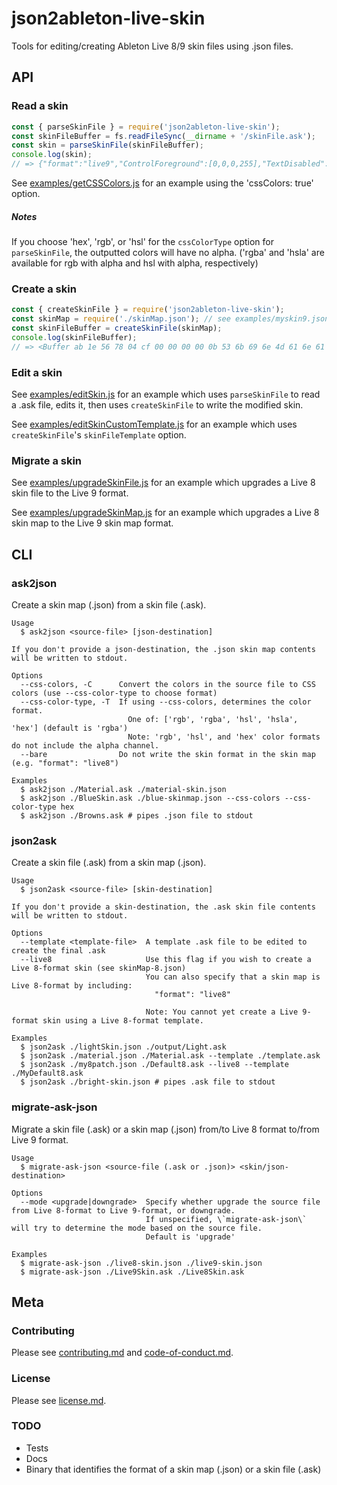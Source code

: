 # json2ableton-live-skin

Tools for editing/creating Ableton Live 8/9 skin files using .json files.

## API

### Read a skin

```js
const { parseSkinFile } = require('json2ableton-live-skin');
const skinFileBuffer = fs.readFileSync(__dirname + '/skinFile.ask');
const skin = parseSkinFile(skinFileBuffer);
console.log(skin);
// => {"format":"live9","ControlForeground":[0,0,0,255],"TextDisabled":[90,90,9..."ViewCheckControlDisabledOff":[66,66,66,255]}
```
See [examples/getCSSColors.js](examples/getCSSColors.js) for an example using the 'cssColors: true' option.

##### Notes

If you choose 'hex', 'rgb', or 'hsl' for the `cssColorType` option for `parseSkinFile`, the outputted colors will have no alpha.
('rgba' and 'hsla' are available for rgb with alpha and hsl with alpha, respectively)

### Create a skin

```js
const { createSkinFile } = require('json2ableton-live-skin');
const skinMap = require('./skinMap.json'); // see examples/myskin9.json or examples/myskin8.json
const skinFileBuffer = createSkinFile(skinMap);
console.log(skinFileBuffer);
// => <Buffer ab 1e 56 78 04 cf 00 00 00 00 0b 53 6b 69 6e 4d 61 6e 61 67 65 72 03 00 00 00 00 0b 53 6b 69 6e 4d 61 6e 61 67 65 72 74 00 00 00 11 00 00 00 43 00 6f ... >
```

### Edit a skin

See [examples/editSkin.js](examples/editSkin.js) for an example which uses `parseSkinFile` to read a .ask file, edits it, then uses `createSkinFile` to write the modified skin.

See  [examples/editSkinCustomTemplate.js](examples/editSkinCustomTemplate.js) for an example which uses `createSkinFile`'s `skinFileTemplate` option.

### Migrate a skin

See [examples/upgradeSkinFile.js](examples/upgradeSkinFile.js) for an example which upgrades a Live 8 skin file to the Live 9 format.

See [examples/upgradeSkinMap.js](examples/upgradeSkinMap.js) for an example which upgrades a Live 8 skin map to the Live 9 skin map format.

## CLI

### ask2json

Create a skin map (.json) from a skin file (.ask).
```
Usage
  $ ask2json <source-file> [json-destination]

If you don't provide a json-destination, the .json skin map contents will be written to stdout.

Options
  --css-colors, -C      Convert the colors in the source file to CSS colors (use --css-color-type to choose format)
  --css-color-type, -T  If using --css-colors, determines the color format.
                          One of: ['rgb', 'rgba', 'hsl', 'hsla', 'hex'] (default is 'rgba')
                          Note: 'rgb', 'hsl', and 'hex' color formats do not include the alpha channel.
  --bare                Do not write the skin format in the skin map (e.g. "format": "live8") 

Examples
  $ ask2json ./Material.ask ./material-skin.json
  $ ask2json ./BlueSkin.ask ./blue-skinmap.json --css-colors --css-color-type hex
  $ ask2json ./Browns.ask # pipes .json file to stdout
```

### json2ask

Create a skin file (.ask) from a skin map (.json).
```
Usage
  $ json2ask <source-file> [skin-destination]

If you don't provide a skin-destination, the .ask skin file contents will be written to stdout.

Options
  --template <template-file>  A template .ask file to be edited to create the final .ask
  --live8                     Use this flag if you wish to create a Live 8-format skin (see skinMap-8.json)
                              You can also specify that a skin map is Live 8-format by including:
                                "format": "live8"

                              Note: You cannot yet create a Live 9-format skin using a Live 8-format template.

Examples
  $ json2ask ./lightSkin.json ./output/Light.ask
  $ json2ask ./material.json ./Material.ask --template ./template.ask
  $ json2ask ./my8patch.json ./Default8.ask --live8 --template ./MyDefault8.ask
  $ json2ask ./bright-skin.json # pipes .ask file to stdout
```

### migrate-ask-json

Migrate a skin file (.ask) or a skin map (.json) from/to Live 8 format to/from Live 9 format.
```
Usage
  $ migrate-ask-json <source-file (.ask or .json)> <skin/json-destination>

Options
  --mode <upgrade|downgrade>  Specify whether upgrade the source file from Live 8-format to Live 9-format, or downgrade.
                              If unspecified, \`migrate-ask-json\` will try to determine the mode based on the source file.
                              Default is 'upgrade' 

Examples
  $ migrate-ask-json ./live8-skin.json ./live9-skin.json
  $ migrate-ask-json ./Live9Skin.ask ./Live8Skin.ask
```

## Meta

### Contributing

Please see [contributing.md](contributing.md) and [code-of-conduct.md](code-of-conduct.md).

### License

Please see [license.md](license.md).

### TODO

- Tests
- Docs
- Binary that identifies the format of a skin map (.json) or a skin file (.ask)